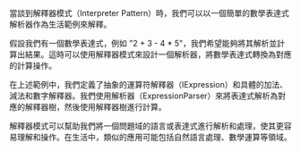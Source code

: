 ﻿當談到解釋器模式（Interpreter Pattern）時，我們可以以一個簡單的數學表達式解析器作為生活範例來解釋。

假設我們有一個數學表達式，例如 "2 + 3 - 4 * 5"，我們希望能夠將其解析並計算出結果。這時可以使用解釋器模式來設計一個解析器，將數學表達式轉換為對應的計算操作。

在上述範例中，我們定義了抽象的運算符解釋器（IExpression）和具體的加法、減法和數字解釋器。我們使用解析器（ExpressionParser）來將表達式解析為對應的解釋器樹，然後使用解釋器樹進行計算。

解釋器模式可以幫助我們將一個問題域的語言或表達式進行解析和處理，使其更容易理解和操作。在生活中，類似的應用可能包括自然語言處理、數學運算等領域。